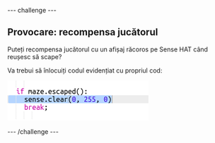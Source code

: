 \--- challenge \---

## Provocare: recompensa jucătorul

Puteți recompensa jucătorul cu un afișaj răcoros pe Sense HAT când reușesc să scape?

Va trebui să înlocuiți codul evidențiat cu propriul cod:

![captură de ecran](images/compass-reward.png)

\--- /challenge \---